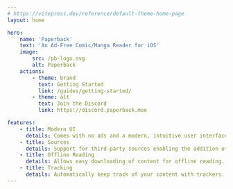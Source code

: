 ```yaml
---
# https://vitepress.dev/reference/default-theme-home-page
layout: home

hero:
    name: 'Paperback'
    text: 'An Ad-Free Comic/Manga Reader for iOS'
    image:
        src: /pb-logo.svg
        alt: Paperback
    actions:
        - theme: brand
          text: Getting Started
          link: /guides/getting-started/
        - theme: alt
          text: Join the Discord
          link: https://discord.paperback.moe

features:
    - title: Modern UI
      details: Comes with no ads and a modern, intuitive user interface.
    - title: Sources
      details: Support for third-party sources enabling the addition of more content.
    - title: Offline Reading
      details: Allows easy downloading of content for offline reading.
    - title: Tracking
      details: Automatically keep track of your content with trackers.
---
```

